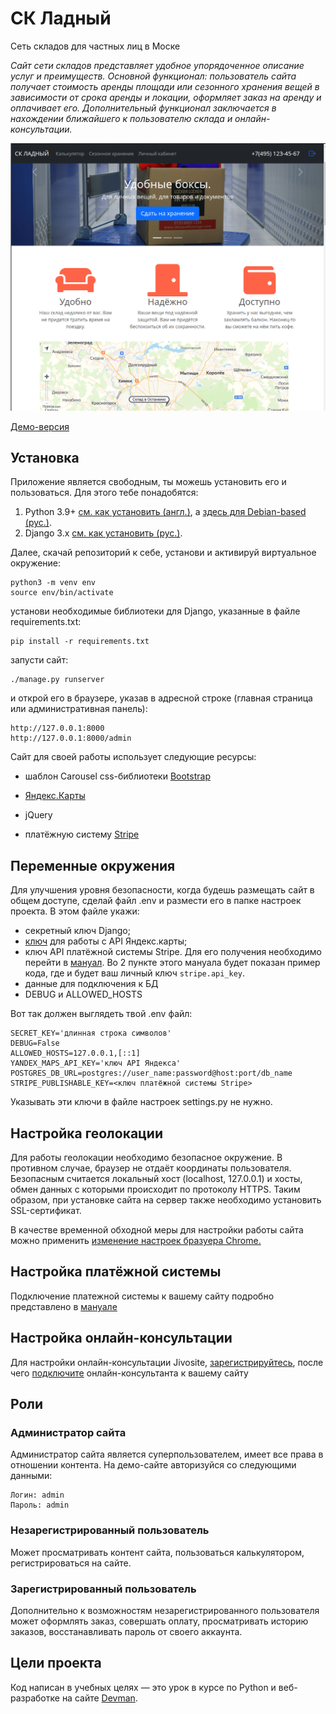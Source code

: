 # СК Ладный
Сеть складов для частных лиц в Моске


*Сайт сети складов представляет удобное упорядоченное описание услуг и преимуществ. Основной функционал: пользователь сайта получает стоимость аренды площади или сезонного хранения вещей в зависимости от срока аренды и локации, оформляет заказ на аренду и оплачивает его. Дополнительный функционал заключается в нахождении ближайшего к пользователю склада и онлайн-консультации.*

![Скриншот приложения](selfstorage.png)

[Демо-версия](http://89.108.64.81/)


## Установка

Приложение является свободным, ты можешь установить его и пользоваться. Для этого тебе понадобятся:
1. Python 3.9+ [см. как установить (англ.)](https://realpython.com/installing-python/), а [здесь для Debian-based (рус.)](http://userone.ru/?q=node/41).
2. Django 3.x [см. как установить (рус.)](https://developer.mozilla.org/ru/docs/Learn/Server-side/Django/development_environment).

Далее, скачай репозиторий к себе, установи и активируй виртуальное окружение: 

    python3 -m venv env
    source env/bin/activate

установи необходимые библиотеки для Django, указанные в файле requirements.txt:

    pip install -r requirements.txt

запусти сайт:

    ./manage.py runserver

и открой его в браузере, указав в адресной строке (главная страница или административная панель):

    http://127.0.0.1:8000
    http://127.0.0.1:8000/admin


Сайт для своей работы использует следующие ресурсы: 

* шаблон Carousel css-библиотеки [Bootstrap](https://getbootstrap.com/)

* [Яндекс.Карты](https://www.yandex.ru/maps)

* jQuery

* платёжную систему [Stripe](https://stripe.com/)


## Переменные окружения

Для улучшения уровня безопасности, когда будешь размещать сайт в общем доступе, сделай файл .env и размести его в папке настроек проекта. В этом файле укажи:

* секретный ключ Django;
* [ключ](https://yandex.ru/dev/maps/jsapi/doc/2.1/quick-start/index.html#get-api-key) для работы с API Яндекс.карты;
* ключ API платёжной системы Stripe. Для его получения необходимо перейти в [мануал](https://stripe.com/docs/payments/accept-a-payment). Во 2 пункте этого мануала будет показан пример кода, где и будет ваш личный ключ `stripe.api_key`.
* данные для подключения к БД
* DEBUG и ALLOWED_HOSTS


Вот так должен выглядеть твой .env файл:

    SECRET_KEY='длинная строка символов'
    DEBUG=False
    ALLOWED_HOSTS=127.0.0.1,[::1]
    YANDEX_MAPS_API_KEY='ключ API Яндекса'
    POSTGRES_DB_URL=postgres://user_name:password@host:port/db_name
    STRIPE_PUBLISHABLE_KEY=<ключ платёжной системы Stripe>
    

Указывать эти ключи в файле настроек settings.py не нужно.

## Настройка геолокации

Для работы геолокации необходимо безопасное окружение. В противном случае, браузер не отдаёт координаты пользователя. Безопасным считается локальный хост (localhost, 127.0.0.1) и хосты, обмен данных с которыми происходит по протоколу HTTPS. Таким образом, при установке сайта на сервер также необходимо установить SSL-сертификат. 

В качестве временной обходной меры для настройки работы сайта можно применить [изменение настроек бразуера Chrome.](https://stackoverflow.com/a/55858436/14354180)

## Настройка платёжной системы

Подключение платежной системы к вашему сайту подробно представлено в [мануале](https://stripe.com/docs/payments/accept-a-payment)

## Настройка онлайн-консультации

Для настройки онлайн-консультации Jivosite, [зарегистрируйтесь](https://www.jivo.ru/?partner_id=14624), после чего [подключите](https://app.jivosite.com/settings/channels) онлайн-консультанта к вашему сайту  

## Роли

### Администратор сайта

Администратор сайта является суперпользователем, имеет все права в отношении контента. На демо-сайте авторизуйся со следующими данными:

    Логин: admin
    Пароль: admin

### Незарегистрированный пользователь

Может просматривать контент сайта, пользоваться калькулятором, регистрироваться на сайте.

### Зарегистрированный пользователь

Дополнительно к возможностям незарегистрированного пользователя может оформлять заказ, совершать оплату, просматривать историю заказов, восстанавливать пароль от своего аккаунта.

## Цели проекта

Код написан в учебных целях — это урок в курсе по Python и веб-разработке на сайте [Devman](https://dvmn.org).




